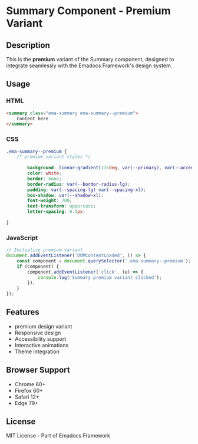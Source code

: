 # Summary Component - Premium Variant

## Description
This is the **premium** variant of the Summary component, designed to integrate seamlessly with the Emadocs Framework's design system.

## Usage

### HTML
```html
<summary class="ema-summary ema-summary--premium">
    Content here
</summary>
```

### CSS
```css
.ema-summary--premium {
    /* premium variant styles */
    
        background: linear-gradient(135deg, var(--primary), var(--accent));
        color: white;
        border: none;
        border-radius: var(--border-radius-lg);
        padding: var(--spacing-lg) var(--spacing-xl);
        box-shadow: var(--shadow-xl);
        font-weight: 700;
        text-transform: uppercase;
        letter-spacing: 0.5px;
    
}
```

### JavaScript
```javascript
// Initialize premium variant
document.addEventListener('DOMContentLoaded', () => {
    const component = document.querySelector('.ema-summary--premium');
    if (component) {
        component.addEventListener('click', (e) => {
            console.log('Summary premium variant clicked');
        });
    }
});
```

## Features
- premium design variant
- Responsive design
- Accessibility support
- Interactive animations
- Theme integration

## Browser Support
- Chrome 60+
- Firefox 60+
- Safari 12+
- Edge 79+

## License
MIT License - Part of Emadocs Framework
